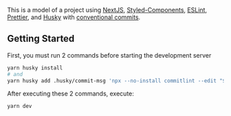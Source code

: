 This is a model of a project using [NextJS](https://nextjs.org/), [Styled-Components](https://styled-components.com/), [ESLint](https://eslint.org/), [Prettier](https://prettier.io/), and [Husky](https://www.npmjs.com/package/husky) with [conventional commits](https://github.com/conventional-changelog/commitlint).

## Getting Started

First, you must run 2 commands before starting the development server

```bash
yarn husky install
# and
yarn husky add .husky/commit-msg 'npx --no-install commitlint --edit "$1"'
```

After executing these 2 commands, execute:

```bash
yarn dev
```
